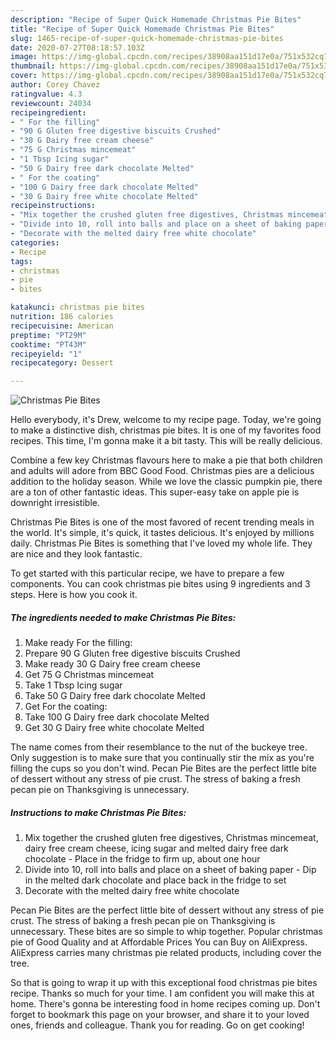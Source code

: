 ```yaml
---
description: "Recipe of Super Quick Homemade Christmas Pie Bites"
title: "Recipe of Super Quick Homemade Christmas Pie Bites"
slug: 1465-recipe-of-super-quick-homemade-christmas-pie-bites
date: 2020-07-27T08:18:57.103Z
image: https://img-global.cpcdn.com/recipes/38908aa151d17e0a/751x532cq70/christmas-pie-bites-recipe-main-photo.jpg
thumbnail: https://img-global.cpcdn.com/recipes/38908aa151d17e0a/751x532cq70/christmas-pie-bites-recipe-main-photo.jpg
cover: https://img-global.cpcdn.com/recipes/38908aa151d17e0a/751x532cq70/christmas-pie-bites-recipe-main-photo.jpg
author: Corey Chavez
ratingvalue: 4.3
reviewcount: 24034
recipeingredient:
- " For the filling"
- "90 G Gluten free digestive biscuits Crushed"
- "30 G Dairy free cream cheese"
- "75 G Christmas mincemeat"
- "1 Tbsp Icing sugar"
- "50 G Dairy free dark chocolate Melted"
- " For the coating"
- "100 G Dairy free dark chocolate Melted"
- "30 G Dairy free white chocolate Melted"
recipeinstructions:
- "Mix together the crushed gluten free digestives, Christmas mincemeat, dairy free cream cheese, icing sugar and melted dairy free dark chocolate Place in the fridge to firm up, about one hour"
- "Divide into 10, roll into balls and place on a sheet of baking paper Dip in the melted dark chocolate and place back in the fridge to set"
- "Decorate with the melted dairy free white chocolate"
categories:
- Recipe
tags:
- christmas
- pie
- bites

katakunci: christmas pie bites 
nutrition: 186 calories
recipecuisine: American
preptime: "PT29M"
cooktime: "PT43M"
recipeyield: "1"
recipecategory: Dessert

---
```



![Christmas Pie Bites](https://img-global.cpcdn.com/recipes/38908aa151d17e0a/751x532cq70/christmas-pie-bites-recipe-main-photo.jpg)

Hello everybody, it's Drew, welcome to my recipe page. Today, we're going to make a distinctive dish, christmas pie bites. It is one of my favorites food recipes. This time, I'm gonna make it a bit tasty. This will be really delicious.

Combine a few key Christmas flavours here to make a pie that both children and adults will adore from BBC Good Food. Christmas pies are a delicious addition to the holiday season. While we love the classic pumpkin pie, there are a ton of other fantastic ideas. This super-easy take on apple pie is downright irresistible.

Christmas Pie Bites is one of the most favored of recent trending meals in the world. It's simple, it's quick, it tastes delicious. It's enjoyed by millions daily. Christmas Pie Bites is something that I've loved my whole life. They are nice and they look fantastic.


To get started with this particular recipe, we have to prepare a few components. You can cook christmas pie bites using 9 ingredients and 3 steps. Here is how you cook it.

<!--inarticleads1-->

##### The ingredients needed to make Christmas Pie Bites:

1. Make ready  For the filling:
1. Prepare 90 G Gluten free digestive biscuits Crushed
1. Make ready 30 G Dairy free cream cheese
1. Get 75 G Christmas mincemeat
1. Take 1 Tbsp Icing sugar
1. Take 50 G Dairy free dark chocolate Melted
1. Get  For the coating:
1. Take 100 G Dairy free dark chocolate Melted
1. Get 30 G Dairy free white chocolate Melted


The name comes from their resemblance to the nut of the buckeye tree. Only suggestion is to make sure that you continually stir the mix as you&#39;re filling the cups so you don&#39;t wind. Pecan Pie Bites are the perfect little bite of dessert without any stress of pie crust. The stress of baking a fresh pecan pie on Thanksgiving is unnecessary. 

<!--inarticleads2-->

##### Instructions to make Christmas Pie Bites:

1. Mix together the crushed gluten free digestives, Christmas mincemeat, dairy free cream cheese, icing sugar and melted dairy free dark chocolate - Place in the fridge to firm up, about one hour
1. Divide into 10, roll into balls and place on a sheet of baking paper - Dip in the melted dark chocolate and place back in the fridge to set
1. Decorate with the melted dairy free white chocolate


Pecan Pie Bites are the perfect little bite of dessert without any stress of pie crust. The stress of baking a fresh pecan pie on Thanksgiving is unnecessary. These bites are so simple to whip together. Popular christmas pie of Good Quality and at Affordable Prices You can Buy on AliExpress. AliExpress carries many christmas pie related products, including cover the tree. 

So that is going to wrap it up with this exceptional food christmas pie bites recipe. Thanks so much for your time. I am confident you will make this at home. There's gonna be interesting food in home recipes coming up. Don't forget to bookmark this page on your browser, and share it to your loved ones, friends and colleague. Thank you for reading. Go on get cooking!
